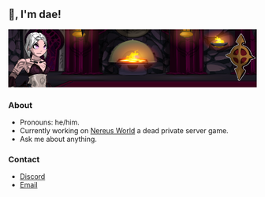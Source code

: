 ## 👋, I'm dae!
<img alt="banner" src="https://github.com/Loneth/Loneth/blob/main/assets/Github-Banner.png"/>

### About
- Pronouns: he/him.
- Currently working on [Nereus World](https://github.com/Nereus-Agathosune) a dead private server game.
- Ask me about anything.

### Contact
- [Discord](https://discord.com/users/514722220090851328)
- [Email](mailto:dae@goat.si)


<!--
**Loneth/Loneth** is a ✨ _special_ ✨ repository because its `README.md` (this file) appears on your GitHub profile.

Here are some ideas to get you started:

- 🔭 I’m currently working on ...
- 🌱 I’m currently learning ...
- 👯 I’m looking to collaborate on ...
- 🤔 I’m looking for help with ...
- 💬 Ask me about ...
- 📫 How to reach me: ...
- 😄 Pronouns: ...
- ⚡ Fun fact: ...s
-->
